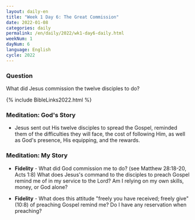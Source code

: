 ```yaml
---
layout: daily-en
title: "Week 1 Day 6: The Great Commission"
date: 2022-01-08
categories: daily
permalink: /en/daily/2022/wk1-day6-daily.html
weekNum: 1
dayNum: 6
language: English
cycle: 2022
---
```


### Question     
What did Jesus commission the twelve disciples to do?

{% include BibleLinks2022.html %} 

### Meditation: God's Story   
+ Jesus sent out His twelve disciples to spread the Gospel, reminded them of the difficulties they will face, the cost of following Him, as well as God's presence, His equipping, and the rewards. 

### Meditation: My Story   
+ **Fidelity** - What did God commission me to do? (see Matthew 28:18-20, Acts 1:8) What does Jesus's command to the disciples to preach Gospel remind me of in my service to the Lord? Am I relying on my own skills, money, or God alone? 

+ **Fidelity** - What does this attitude "freely you have received; freely give" (10:8) of preaching Gospel remind me? Do I have any reservation when preaching? 
